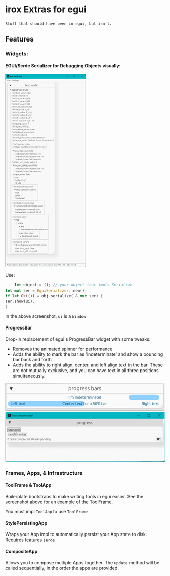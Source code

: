 irox Extras for egui
=================================

`Stuff that should have been in egui, but isn't.`


Features
---------

### Widgets:

#### EGUI/Serde Serializer for Debugging Objects visually:

<img src="doc/serde_test.png" width="254" height="610"/>

Use:

```rust
    let object = (); // your object that impls Serialize
let mut ser = EguiSerializer::new();
if let Ok(()) = obj.serialize( & mut ser) {
ser.show(ui);
}
```

In the above screenshot, `ui` is a `Window`

#### ProgressBar

Drop-in replacement of egui's ProgressBar widget with some tweaks:

* Removes the animated spinner for performance
* Adds the ability to mark the bar as 'indeterminate' and show a bouncing bar back and forth
* Adds the ability to right align, center, and left align text in the bar. These are not mutually exclusive, and you can
  have text in all three positions simultaneously.

![](doc/prog1.gif)
![](doc/prog2.gif)

### Frames, Apps, & Infrastructure

#### ToolFrame & ToolApp

Boilerplate bootstraps to make writing tools in egui easier. See the screenshot above for an example of the ToolFrame.

You must impl `ToolApp` to use `ToolFrame`

#### StylePersistingApp

Wraps your App impl to automatically persist your App state to disk. Requires features `serde`

#### CompositeApp

Allows you to compose multiple Apps together. The `update` method will be called sequentially, in the order the apps
are provided.
